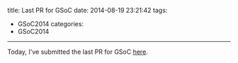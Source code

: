 title: Last PR for GSoC
date: 2014-08-19 23:21:42
tags:
- GSoC2014
categories:
- GSoC2014
---

Today, I've submitted the last PR for GSoC [here](https://github.com/openmrs/openmrs-contrib-id/pull/17).
